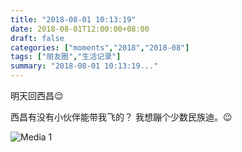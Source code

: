 ```yaml
---
title: "2018-08-01 10:13:19"
date: 2018-08-01T12:00:00+08:00
draft: false
categories: ["moments","2018","2018-08"]
tags: ["朋友圈","生活记录"]
summary: "2018-08-01 10:13:19..."
---
```


明天回西昌😌

西昌有没有小伙伴能带我飞的？
我想蹦个少数民族迪。😉

![Media 1](/Moments/photos/2018-08-01/201808011013190.jpg)

